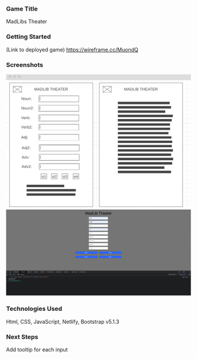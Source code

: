 ### Game Title
MadLibs Theater

### Getting Started
(Link to deployed game)
https://wireframe.cc/MuondQ

### Screenshots
![Wireframe for project](assets/Screen%20Shot%202022-02-10%20at%208.34.08%20PM.png?raw=true)
![First screenshot of Madlibs](assets/Screen%20Shot%202022-02-11%20at%203.11.37%20PM.png?raw=true)

### Technologies Used
Html, CSS, JavaScript, Netlify, Bootstrap v5.1.3

### Next Steps
Add tooltip for each input